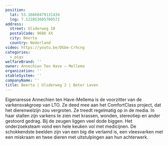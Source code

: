 ```yaml
---
position:
  lat: 53.16668479131434
  lng: 7.122853605700572
address:
  street: Ulsderweg 10
  postalCode: 9686 XX
  city: Beerta
  country: Nederland
video: https://youtu.be/DGbe-Crhcng
categories:
  - pigs
welfareBrand: ''
owner: Annechien Ten Have – Mellema
organization: ''
stableSystem: ''
companyName: ''
title: Beerta | Ulsderweg 2 | Beter Leven
---
```

Eigenaresse Annechien ten Have-Mellema is de voorzitter van de varkensvakgroep van LTO. Ze deed mee aan het ComfortClass project, dat het dierenwelzijn zou vergroten. Ze treedt regelmatig op in de media. In haar stallen zijn varkens te zien met krassen, wonden, stereotiep en ander gestoord gedrag. Bij de zeugen liggen veel dode biggen. Het onderzoeksteam vond een hele keuken vol met medicijnen. De schokkendste beelden zijn van een big die verlamd is, een vleesvarken met een miskraam en twee dieren met uitstulpingen aan hun achterwerk.